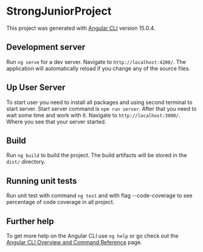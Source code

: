 # StrongJuniorProject

This project was generated with [Angular CLI](https://github.com/angular/angular-cli) version 15.0.4.

## Development server

Run `ng serve` for a dev server. Navigate to `http://localhost:4200/`. The application will automatically reload if you change any of the source files.

## Up User Server

To start user you need to install all packages and using second terminal to start server.
Start server command is `npm run server`.
After that you need to wait some time and work with it.
Navigate to `http://localhost:3000/`. Where you see that your server started.

## Build

Run `ng build` to build the project. The build artifacts will be stored in the `dist/` directory.

## Running unit tests

Run unit test with command `ng test` and with flag --code-coverage to see percentage of code coverage in all project.

## Further help

To get more help on the Angular CLI use `ng help` or go check out the [Angular CLI Overview and Command Reference](https://angular.io/cli) page.
